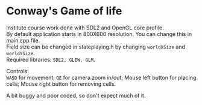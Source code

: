 # Conway's Game of life
Institute course work done with SDL2 and OpenGL core profile.  
By default application starts in 800X600 resolution. You can change this in main.cpp file.  
Field size can be changed in stateplaying.h by changing `worldXSize` and `worldYSize`.  
Required libraries: `SDL2, GLEW, GLM`.  

Controls:  
`WASD` for movement;
`QE` for camera zoom in/out;
Mouse left button for placing cells;
Mouse right button for removing cells.

A bit buggy and poor coded, so don't expect much of it.
